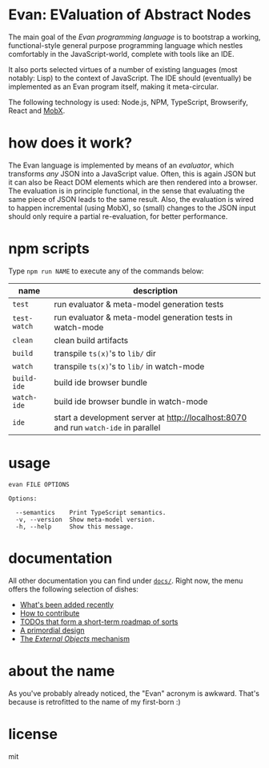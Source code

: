 # Evan: EValuation of Abstract Nodes

The main goal of the *Evan programming language* is to bootstrap a working, functional-style general purpose programming language which nestles comfortably in the JavaScript-world, complete with tools like an IDE.

It also ports selected virtues of a number of existing languages (most notably: Lisp) to the context of JavaScript.
The IDE should (eventually) be implemented as an Evan program itself, making it meta-circular.

The following technology is used: Node.js, NPM, TypeScript, Browserify, React and [MobX](https://mobxjs.github.io/mobx/).


# how does it work?

The Evan language is implemented by means of an *evaluator*, which transforms *any* JSON into a JavaScript value.
Often, this is again JSON but it can also be React DOM elements which are then rendered into a browser.
The evaluation is in principle functional, in the sense that evaluating the same piece of JSON leads to the same result.
Also, the evaluation is wired to happen incremental (using MobX), so (small) changes to the JSON input should only require a partial re-evaluation, for better performance.


# npm scripts

Type `npm run NAME` to execute any of the commands below:

| name          | description           |
| ------------- | ------------- |
| `test` | run evaluator & meta-model generation tests |
| `test-watch` | run evaluator & meta-model generation tests in watch-mode |
| `clean` | clean build artifacts |
| `build` | transpile `ts(x)`'s to `lib/` dir |
| `watch` | transpile `ts(x)`'s to `lib/` in watch-mode |
| `build-ide` | build ide browser bundle |
| `watch-ide` | build ide browser bundle in watch-mode |
| `ide` | start a development server at [http://localhost:8070](http://localhost:8070) and run `watch-ide` in parallel |


# usage

```
evan FILE OPTIONS

Options:

  --semantics    Print TypeScript semantics.
  -v, --version  Show meta-model version.
  -h, --help     Show this message.
```


# documentation

All other documentation you can find under [`docs/`](./docs).
Right now, the menu offers the following selection of dishes:

* [What's been added recently](./docs/updates.md)
* [How to contribute](./docs/contributing.md)
* [TODOs that form a short-term roadmap of sorts](./docs/todo.md)
* [A primordial design](./docs/design.md)
* [The _External Objects_ mechanism](./docs/external-objects.md)


# about the name

As you've probably already noticed, the "Evan" acronym is awkward.
That's because is retrofitted to the name of my first-born :)


# license

mit
